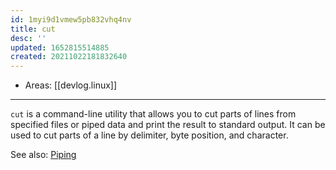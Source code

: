 ```yaml
---
id: 1myi9d1vmew5pb832vhq4nv
title: cut
desc: ''
updated: 1652815514885
created: 20211022181832640
---
```


- Areas: [[devlog.linux]]

---

`cut` is a command-line utility that allows you to cut parts of lines from specified files or piped data and print the result to standard output. It can be used to cut parts of a line by delimiter, byte position, and character.

See also: [Piping](#Piping)
